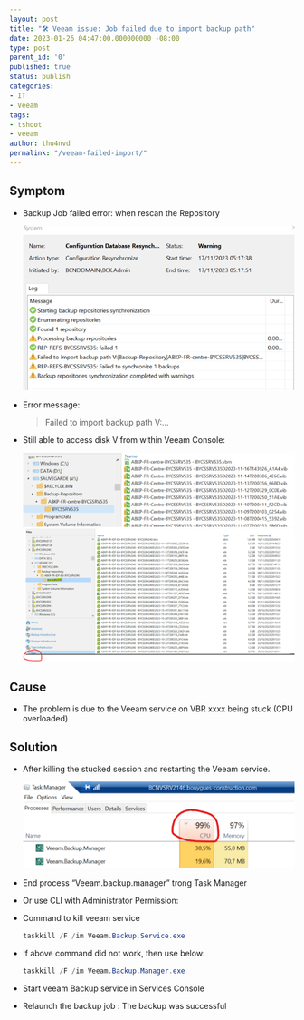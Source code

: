 ```yaml
---
layout: post
title: "🛠 Veeam issue: Job failed due to import backup path"
date: 2023-01-26 04:47:00.000000000 -08:00
type: post
parent_id: '0'
published: true
status: publish
categories:
- IT
- Veeam
tags:
- tshoot
- veeam
author: thu4nvd
permalink: "/veeam-failed-import/"
---
```


## Symptom
* Backup Job failed error:  when rescan the Repository
  
  ![Alt text](../assets/2024/v-imp1.png)


* Error message: 
  
  > Failed to import backup path V:...

* Still able to access disk V from within Veeam Console:  

  ![Alt text](../assets/2024/v-imp2.png)
  ![Alt text](../assets/2024/v-imp3.png)

## Cause

* The problem is due to the Veeam service on VBR xxxx being stuck (CPU overloaded)

## Solution
* After killing the stucked session and restarting the Veeam service.   
  
  ![Alt text](../assets/2024/v-imp4.png)

* End process “Veeam.backup.manager” trong Task Manager

* Or use CLI with Administrator Permission:
* Command to kill veeam service  
  
  ```powershell
  taskkill /F /im Veeam.Backup.Service.exe
  ```

* If above command did not work, then use below:  
  
  ```powershell
  taskkill /F /im Veeam.Backup.Manager.exe
  ```
* Start veeam Backup service in Services Console
* Relaunch the backup job : The backup was successful  